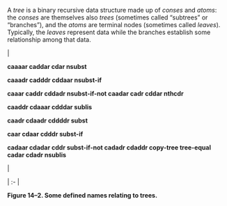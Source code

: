  



A *tree* is a binary recursive data structure made up of *conses* and *atoms*: the *conses* are themselves also *trees* (sometimes called “subtrees” or “branches”), and the *atoms* are terminal nodes (sometimes called *leaves*). Typically, the *leaves* represent data while the branches establish some relationship among that data. 



|<p>**caaaar caddar cdar nsubst** </p><p>**caaadr cadddr cddaar nsubst-if** </p><p>**caaar caddr cddadr nsubst-if-not caadar cadr cddar nthcdr** </p><p>**caaddr cdaaar cdddar sublis** </p><p>**caadr cdaadr cddddr subst** </p><p>**caar cdaar cdddr subst-if** </p><p>**cadaar cdadar cddr subst-if-not cadadr cdaddr copy-tree tree-equal cadar cdadr nsublis**</p>|

| :- |





**Figure 14–2. Some defined names relating to trees.** 



